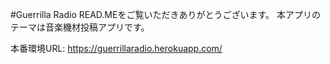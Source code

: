 #Guerrilla Radio
READ.MEをご覧いただきありがとうございます。
本アプリのテーマは音楽機材投稿アプリです。

本番環境URL: https://guerrillaradio.herokuapp.com/

